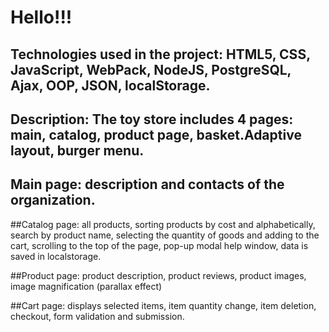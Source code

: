 # Hello!!!

## Technologies used in the project: HTML5, CSS, JavaScript, WebPack, NodeJS, PostgreSQL, Ajax, OOP, JSON, localStorage.

## Description: The toy store includes 4 pages: main, catalog, product page, basket.Adaptive layout, burger menu.

## Main page: description and contacts of the organization.

##Catalog page: all products, sorting products by cost and alphabetically, search by product name, selecting the quantity of goods and adding to the cart, scrolling to the top of the page, pop-up modal help window, data is saved in localstorage.

##Product page: product description, product reviews, product images, image magnification (parallax effect)

##Cart page: displays selected items, item quantity change, item deletion, checkout, form validation and submission.
